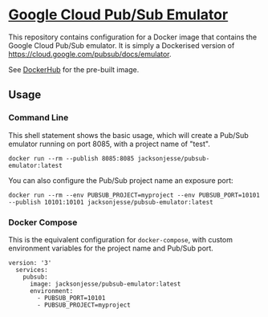 # [Google Cloud Pub/Sub Emulator](https://hub.docker.com/repository/docker/jessejacksondocker/pubsub-emulator)

This repository contains configuration for a Docker image that contains the Google Cloud Pub/Sub emulator. It is simply a Dockerised version of https://cloud.google.com/pubsub/docs/emulator.

See [DockerHub](https://hub.docker.com/repository/docker/jessejacksondocker/pubsub-emulator) for the pre-built image.

## Usage

### Command Line
This shell statement shows the basic usage, which will create a Pub/Sub emulator running on port 8085, with a project name of "test".

```shell script
docker run --rm --publish 8085:8085 jacksonjesse/pubsub-emulator:latest
```

You can also configure the Pub/Sub project name an exposure port:

```shell script
docker run --rm --env PUBSUB_PROJECT=myproject --env PUBSUB_PORT=10101 --publish 10101:10101 jacksonjesse/pubsub-emulator:latest
```

### Docker Compose

This is the equivalent configuration for `docker-compose`, with custom environment variables for the project name and Pub/Sub port.

```shell script
version: '3'
  services:
    pubsub:
      image: jacksonjesse/pubsub-emulator:latest
      environment:
        - PUBSUB_PORT=10101
        - PUBSUB_PROJECT=myproject
```
